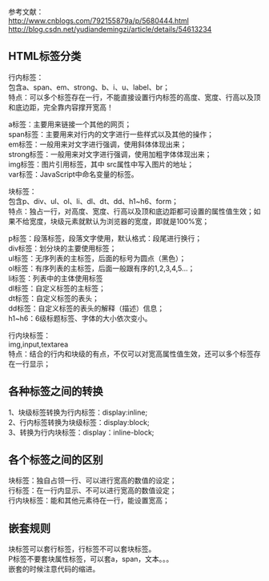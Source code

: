 参考文献：      
http://www.cnblogs.com/792155879a/p/5680444.html
http://blog.csdn.net/yudiandemingzi/article/details/54613234

## HTML标签分类
行内标签：      
包含a、span、em、strong、b、i、u、label、br；     
特点：可以多个标签存在一行，不能直接设置行内标签的高度、宽度、行高以及顶和底边距，完全靠内容撑开宽高！    

a标签：主要用来链接一个其他的网页；     
span标签：主要用来对行内的文字进行一些样式以及其他的操作；      
em标签：一般用来对文字进行强调，使用斜体体现出来；      
strong标签：一般用来对文字进行强调，使用加粗字体体现出来；      
img标签：图片引用标签，其中 src属性中写入图片的地址；       
var标签：JavaScript中命名变量的标签。       

块标签：        
包含p、div、ul、ol、li、dl、dt、dd、h1~h6、form；              
特点：独占一行，对高度、宽度、行高以及顶和底边距都可设置的属性值生效；如果不给宽度，块级元素就默认为浏览器的宽度，即就是100%宽；        

p标签：段落标签，段落文字使用，默认格式：段尾进行换行；     
div标签：划分块的主要使用标签；     
ul标签：无序列表的主标签，后面的标号为圆点（黑色）；        
ol标签：有序列表的主标签，后面一般跟有序的1,2,3,4,5...；        
li标签：列表中的主体使用标签        
dl标签：自定义标签的主标签；        
dt标签：自定义标签的表头；      
dd标签：自定义标签的表头的解释（描述）信息；        
h1~h6：6级标题标签、字体的大小依次变小。        

行内块标签：        
img,input,textarea      
特点：结合的行内和块级的有点，不仅可以对宽高属性值生效，还可以多个标签存在一行显示；

## 各种标签之间的转换
1、块级标签转换为行内标签：display:inline;      
2、行内标签转换为块级标签：display:block;   
3、转换为行内块标签：display：inline-block;     

## 各个标签之间的区别
块标签：独自占领一行、可以进行宽高的数值的设定；        
行标签：在一行内显示、不可以进行宽高的数值设定；        
行内块标签：能和其他元素待在一行，能设置宽高；      

## 嵌套规则
块标签可以套行标签，行标签不可以套块标签。      
P标签不要套块属性标签，可以套a，span，文本。。。        
嵌套的时候注意代码的缩进。

